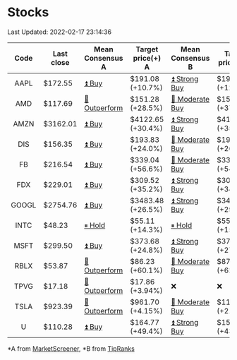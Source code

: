 # Stocks
Last Updated: 2022-02-17 23:14:36

|Code|Last close|Mean Consensus A|Target price(+) A|Mean Consensus B|Target price(+) B|
|:--:|-|-|-|-|-|
|AAPL|$172.55|[⏫ Buy](https://m.marketscreener.com/quote/stock/-4849/)|$191.08 (+10.7%)|[⏫ Strong Buy](https://www.tipranks.com/stocks/aapl/forecast)|$193.07 (+12.83%)|
|AMD|$117.69|[🔼 Outperform](https://m.marketscreener.com/quote/stock/-19475876/)|$151.28 (+28.5%)|[🔼 Moderate Buy](https://www.tipranks.com/stocks/amd/forecast)|$154.28 (+37.30%)|
|AMZN|$3162.01|[⏫ Buy](https://m.marketscreener.com/quote/stock/-12864605/)|$4122.65 (+30.4%)|[⏫ Strong Buy](https://www.tipranks.com/stocks/amzn/forecast)|$4192.97 (+35.56%)|
|DIS|$156.35|[⏫ Buy](https://m.marketscreener.com/quote/stock/-4842/)|$193.83 (+24.0%)|[🔼 Moderate Buy](https://www.tipranks.com/stocks/dis/forecast)|$193.89 (+26.83%)|
|FB|$216.54|[⏫ Buy](https://m.marketscreener.com/quote/stock/-10547141/)|$339.04 (+56.6%)|[🔼 Moderate Buy](https://www.tipranks.com/stocks/fb/forecast)|$332.14 (+54.97%)|
|FDX|$229.01|[⏫ Buy](https://m.marketscreener.com/quote/stock/-12585/)|$309.52 (+35.2%)|[⏫ Strong Buy](https://www.tipranks.com/stocks/fdx/forecast)|$309.07 (+34.96%)|
|GOOGL|$2754.76|[⏫ Buy](https://m.marketscreener.com/quote/stock/-24203373/)|$3483.48 (+26.5%)|[⏫ Strong Buy](https://www.tipranks.com/stocks/googl/forecast)|$3498.71 (+29.84%)|
|INTC|$48.23|[⏸ Hold](https://m.marketscreener.com/quote/stock/-4829/)|$55.11 (+14.3%)|[⏸ Hold](https://www.tipranks.com/stocks/intc/forecast)|$55.29 (+15.02%)|
|MSFT|$299.50|[⏫ Buy](https://m.marketscreener.com/quote/stock/-4835/)|$373.68 (+24.8%)|[⏫ Strong Buy](https://www.tipranks.com/stocks/msft/forecast)|$375.22 (+27.70%)|
|RBLX|$53.87|[🔼 Outperform](https://m.marketscreener.com/quote/stock/-117793644/)|$86.23 (+60.1%)|[🔼 Moderate Buy](https://www.tipranks.com/stocks/rblx/forecast)|$87.64 (+62.69%)|
|TPVG|$17.18|[🔼 Outperform](https://m.marketscreener.com/quote/stock/-15933327/)|$17.86 (+3.94%)|❌|❌|
|TSLA|$923.39|[🔼 Outperform](https://m.marketscreener.com/quote/stock/-6344549/)|$961.70 (+4.15%)|[🔼 Moderate Buy](https://www.tipranks.com/stocks/tsla/forecast)|$1120.60 (+21.36%)|
|U|$110.28|[⏫ Buy](https://m.marketscreener.com/quote/stock/-112492634/)|$164.77 (+49.4%)|[⏫ Strong Buy](https://www.tipranks.com/stocks/u/forecast)|$157.71 (+43.01%)|


*A from [MarketScreener](https://www.marketscreener.com), *B from [TipRanks](https://www.tipranks.com)
